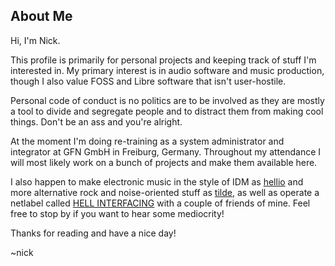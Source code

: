 ## About Me

Hi, I'm Nick. 

This profile is primarily for personal projects and keeping track of stuff I'm interested in. My primary interest is in audio software and music production, though I also value FOSS and Libre software that isn't user-hostile.

Personal code of conduct is no politics are to be involved as they are mostly a tool to divide and segregate people and to distract them from making cool things. Don't be an ass and you're alright.

At the moment I'm doing re-training as a system administrator and integrator at GFN GmbH in Freiburg, Germany. Throughout my attendance I will most likely work on a bunch of projects and make them available here.

I also happen to make electronic music in the style of IDM as [hellio](https://hellio.bandcamp.com/) and more alternative rock and noise-oriented stuff as [tilde](https://nikolamihaylovtilde.bandcamp.com/music), as well as operate a netlabel called [HELL INTERFACING](https://hi.helliolab.giize.com/) with a couple of friends of mine. Feel free to stop by if you want to hear some mediocrity!

Thanks for reading and have a nice day!

~nick
